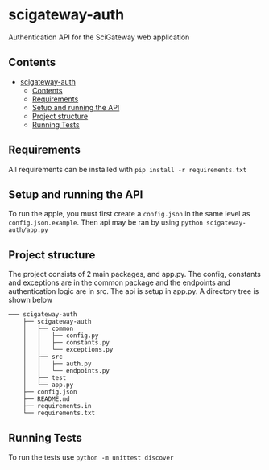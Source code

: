 # scigateway-auth
Authentication API for the SciGateway web application

## Contents
- [scigateway-auth](#scigateway-auth)
  - [Contents](#contents)
  - [Requirements](#requirements)
  - [Setup and running the API](#setup-and-running-the-api)
  - [Project structure](#project-structure)
  - [Running Tests](#running-tests)
  

## Requirements
All requirements can be installed with `pip install -r requirements.txt`

## Setup and running the API  
To run the apple, you must first create a `config.json` in the same level as `config.json.example`.
Then api may be ran by using `python scigateway-auth/app.py`


## Project structure
The project consists of 2 main packages, and app.py. The config, constants and exceptions are in the common
package and the endpoints and authentication logic are in src. The api is setup in app.py. A directory tree 
is shown below


`````
─── scigateway-auth
    ├── scigateway-auth  
    │   ├── common
    │   │   ├── config.py
    │   │   ├── constants.py
    │   │   └── exceptions.py
    │   ├── src
    │   │   ├── auth.py
    │   │   └── endpoints.py
    │   ├── test
    │   └── app.py
    ├── config.json
    ├── README.md
    ├── requirements.in
    └── requirements.txt
 `````

  
  
## Running Tests
To run the tests use `python -m unittest discover`
